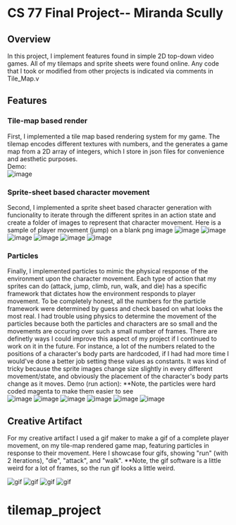 # CS 77 Final Project-- Miranda Scully 

## Overview 
In this project, I implement features found in simple 2D top-down video games. All of my tilemaps and sprite sheets were found online. Any code that I took or modified from other projects is indicated via comments in Tile_Map.v

## Features 

### Tile-map based render 
First,  I implemented a tile map based rendering system for my game. The tilemap encodes different textures with numbers, and the generates a game map from a 2D array of integers, which I store in json files for convenience and aesthetic purposes.  
Demo:  
![image](game_map.png)

### Sprite-sheet based character movement 
Second, I implemented a sprite sheet based character generation with funcionality to iterate through the different sprites in an action state and create a folder of images to represent that character movement. Here is a sample of player movement (jump) on a blank png image 
![image](testimages--movement/testmovementmove0.png)
![image](testimages--movement/testmovementmove1.png)
![image](testimages--movement/testmovementmove2.png)
![image](testimages--movement/testmovementmove3.png)
![image](testimages--movement/testmovementmove4.png)
![image](testimages--movement/testmovementmove5.png)

### Particles 
Finally, I implemented particles to mimic the physical response of the environment upon the character movement. Each type of action that my sprites can do (attack, jump, climb, run, walk, and die) has a specific framework that dictates how the environment responds to player movement. To be completely honest, all the numbers for the particle framework were determined by guess and check based on what looks the most real. I had trouble using physics to determine the movement of the particles because both the particles and characters are so small and the movements are occuring over such a small number of frames. There are definetly ways I could improve this aspect of my project if I continued to work on it in the future. For instance, a lot of the numbers related to the positions of a character's body parts are hardcoded, if I had had more time I would've done a better job setting these values as constants. It was kind of tricky because the sprite images change size slightly in every different movement/state, and obviously the placement of the character's body parts change as it moves. 
Demo (run action): **Note, the particles were hard coded magenta to make them easier to see  
![image](testimages--particles/testmovementmove0.png)
![image](testimages--particles/testmovementmove1.png)
![image](testimages--particles/testmovementmove2.png)
![image](testimages--particles/testmovementmove3.png)
![image](testimages--particles/testmovementmove4.png)
![image](testimages--particles/testmovementmove5.png)

## Creative Artifact 
For my creative artifact I used a gif maker to make a gif of a complete player movement, on my tile-map rendered game map, featuring particles in response to their movement. Here I showcase four gifs, showing "run" (with 2 iterations), "die", "attack", and "walk". **Note, the gif software is a little weird for a lot of frames, so the run gif looks a little weird.  

![gif](creativeartifact/output.gif)
![gif](creativeartifact1/output.gif)
![gif](creativeartifact2/output.gif)
![gif](creativeartifact3/output.gif)

# tilemap_project
